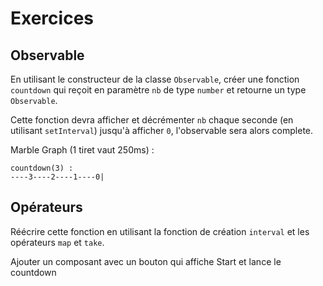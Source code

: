 # Exercices

## Observable

En utilisant le constructeur de la classe `Observable`, créer une fonction `countdown` qui reçoit en paramètre `nb` de type `number` et retourne un type `Observable`.

Cette fonction devra afficher et décrémenter `nb` chaque seconde (en utilisant `setInterval`) jusqu'à afficher `0`, l'observable sera alors complete.

Marble Graph (1 tiret vaut 250ms) :

```
countdown(3) :
----3----2----1----0|
```

## Opérateurs

Réécrire cette fonction en utilisant la fonction de création `interval` et les opérateurs `map` et `take`.

Ajouter un composant avec un bouton qui affiche Start et lance le countdown
